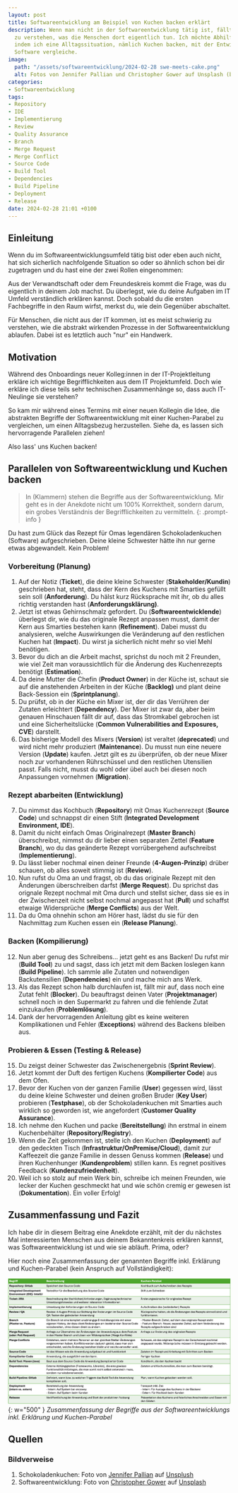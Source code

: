 ```yaml
---
layout: post
title: Softwareentwicklung am Beispiel von Kuchen backen erklärt
description: Wenn man nicht in der Softwareentwicklung tätig ist, fällt es oft schwer
  zu verstehen, was die Menschen dort eigentlich tun. Ich möchte Abhilfe schaffen,
  indem ich eine Alltagssituation, nämlich Kuchen backen, mit der Entwicklung von
  Software vergleiche.
image:
  path: "/assets/softwareentwicklung/2024-02-28 swe-meets-cake.png"
  alt: Fotos von Jennifer Pallian und Christopher Gower auf Unsplash (bearbeitet)
categories:
- Softwareentwicklung
tags:
- Repository
- IDE
- Implementierung
- Review
- Quality Assurance
- Branch
- Merge Request
- Merge Conflict
- Source Code
- Build Tool
- Dependencies
- Build Pipeline
- Deployment
- Release
date: 2024-02-28 21:01 +0100
---
```

## Einleitung
Wenn du im Softwareentwicklungsumfeld tätig bist oder eben auch nicht, hat sich sicherlich nachfolgende Situation so oder so ähnlich schon bei dir zugetragen und du hast eine der zwei Rollen eingenommen:

Aus der Verwandtschaft oder dem Freundeskreis kommt die Frage, was du eigentlich in deinem Job machst. Du überlegst, wie du deine Aufgaben im IT Umfeld verständlich erklären kannst. Doch sobald du die ersten Fachbegriffe in den Raum wirfst, merkst du, wie dein Gegenüber abschaltet.

Für Menschen, die nicht aus der IT kommen, ist es meist schwierig zu verstehen, wie die abstrakt wirkenden Prozesse in der Softwareentwicklung ablaufen. Dabei ist es letztlich auch "nur" ein Handwerk. 

## Motivation
Während des Onboardings neuer Kolleg:innen in der IT-Projektleitung erkläre ich wichtige Begrifflichkeiten aus dem IT Projektumfeld. Doch wie erkläre ich diese teils sehr technischen Zusammenhänge so, dass auch IT-Neulinge sie verstehen? 

So kam mir während eines Termins mit einer neuen Kollegin die Idee, die abstrakten Begriffe der Softwareentwicklung mit einer Kuchen-Parabel zu vergleichen, um einen Alltagsbezug herzustellen. Siehe da, es lassen sich hervorragende Parallelen ziehen!

Also lass' uns Kuchen backen!

## Parallelen von Softwareentwicklung und Kuchen backen

> In (Klammern) stehen die Begriffe aus der Softwareentwicklung. Mir geht es in der Anekdote nicht um 100% Korrektheit, sondern darum, ein grobes Verständnis der Begrifflichkeiten zu vermitteln.
{: .prompt-info }

Du hast zum Glück das Rezept für Omas legendären Schokoladenkuchen (Software) aufgeschrieben. Deine kleine Schwester hätte ihn nur gerne etwas abgewandelt. Kein Problem!

### Vorbereitung (Planung)
1. Auf der Notiz (**Ticket**), die deine kleine Schwester (**Stakeholder/Kundin**) geschrieben hat, steht, dass der Kern des Kuchens mit Smarties gefüllt sein soll (**Anforderung**). Du hälst kurz Rücksprache mit ihr, ob du alles richtig verstanden hast (**Anforderungsklärung)**.
2. Jetzt ist etwas Gehirnschmalz gefordert. Du (**Softwareentwicklende**) überlegst dir, wie du das originale Rezept anpassen musst, damit der Kern aus Smarties bestehen kann (**Refinement**). Dabei musst du analysieren, welche Auswirkungen die Veränderung auf den restlichen Kuchen hat (**Impact**). Du wirst ja sicherlich nicht mehr so viel Mehl benötigen.
3. Bevor du dich an die Arbeit machst, sprichst du noch mit 2 Freunden, wie viel Zeit man voraussichtlich für die Änderung des Kuchenrezepts benötigt (**Estimation**).
4. Da deine Mutter die Chefin (**Product Owner**) in der Küche ist, schaut sie auf die anstehenden Arbeiten in der Küche (**Backlog)** und plant deine Back-Session ein (**Sprintplanung**).
5. Du prüfst, ob in der Küche ein Mixer ist, der dir das Verrühren der Zutaten erleichtert (**Dependency**). Der Mixer ist zwar da, aber beim genauen Hinschauen fällt dir auf, dass das Stromkabel gebrochen ist und eine Sicherheitslücke (**Common Vulnerabilities and Exposures, CVE**) darstellt. 
6. Das bisherige Modell des Mixers (**Version**) ist veraltet (**deprecated**) und wird nicht mehr produziert (**Maintenance**). Du musst nun eine neuere Version (**Update**) kaufen. Jetzt gilt es zu überprüfen, ob der neue Mixer noch zur vorhandenen Rührschüssel und den restlichen Utensilien passt. Falls nicht, musst du wohl oder übel auch bei diesen noch Anpassungen vornehmen (**Migration**).

### Rezept abarbeiten (Entwicklung)
7. Du nimmst das Kochbuch (**Repository**) mit Omas Kuchenrezept (**Source Code**) und schnappst dir einen Stift (**Integrated Development Environment, IDE**).
8. Damit du nicht einfach Omas Originalrezept (**Master Branch**) überschreibst, nimmst du dir lieber einen separaten Zettel (**Feature Branch**), wo du das geänderte Rezept vorrübergehend aufschreibst (**Implementierung**).
9.  Du lässt lieber nochmal einen deiner Freunde (**4-Augen-Prinzip**) drüber schauen, ob alles soweit stimmig ist (**Review**).
10. Nun rufst du Oma an und fragst, ob du das originale Rezept mit den Änderungen überschreiben darfst (**Merge Request**). Du sprichst das orignale Rezept nochmal mit Oma durch und stellst sicher, dass sie es in der Zwischenzeit nicht selbst nochmal angepasst hat (**Pull**) und schaffst etwaige Widersprüche (**Merge Conflicts**) aus der Welt.
11. Da du Oma ohnehin schon am Hörer hast, lädst du sie für den Nachmittag zum Kuchen essen ein (**Release Planung**).

### Backen (Kompilierung)
12. Nun aber genug des Schreibens… jetzt geht es ans Backen! Du rufst mir (**Build Tool**) zu und sagst, dass ich jetzt mit dem Backen loslegen kann (**Build Pipeline**). Ich sammle alle Zutaten und notwendigen Backutensilien (**Dependencies**) ein und mache mich ans Werk.
13. Als das Rezept schon halb durchlaufen ist, fällt mir auf, dass noch eine Zutat fehlt (**Blocker**). Du beauftragst deinen Vater (**Projektmanager**) schnell noch in den Supermarkt zu fahren und die fehlende Zutat einzukaufen (**Problemlösung**).
14. Dank der hervorragenden Anleitung gibt es keine weiteren Komplikationen und Fehler (**Exceptions**) während des Backens bleiben aus.

### Probieren & Essen (Testing & Release)
15. Du zeigst deiner Schwester das Zwischenergebnis (**Sprint Review**).
16. Jetzt kommt der Duft des fertigen Kuchens (**Kompilierter Code**) aus dem Ofen.
17. Bevor der Kuchen von der ganzen Familie (**User**) gegessen wird, lässt du deine kleine Schwester und deinen großen Bruder (**Key User**) probieren (**Testphase**), ob der Schokoladenkuchen mit Smarties auch wirklich so geworden ist, wie angefordert (**Customer Quality Assurance**).
18. Ich nehme den Kuchen und packe (**Bereitstellung**) ihn erstmal in einem Kuchenbehälter (**Repository/Registry**). 
19. Wenn die Zeit gekommen ist, stelle ich den Kuchen (**Deployment**) auf den gedeckten Tisch (**Infrastruktur/OnPremise/Cloud**), damit zur Kaffeezeit die ganze Familie in dessen Genuss kommen (**Release**) und ihren Kuchenhunger (**Kundenproblem**) stillen kann. Es regnet positives Feedback (**Kundenzufriedenheit**).
20. Weil ich so stolz auf mein Werk bin, schreibe ich meinen Freunden, wie lecker der Kuchen geschmeckt hat und wie schön cremig er gewesen ist (**Dokumentation**). Ein voller Erfolg!

## Zusammenfassung und Fazit
Ich habe dir in diesem Beitrag eine Anekdote erzählt, mit der du nächstes Mal interessierten Menschen aus deinem Bekanntenkreis erklären kannst, was Softwareentwicklung ist und wie sie abläuft. Prima, oder?

Hier noch eine Zusammenfassung der genannten Begriffe inkl. Erklärung und Kuchen-Parabel (kein Anspruch auf Vollständigkeit):

![Wenn Softwareentwicklung Kuchen backen wäre](/assets/softwareentwicklung/2024-02-28%20Wenn%20SWE%20Kuchen%20backen%20waere.png){: w="500" } 
_Zusammenfassung der Begriffe aus der Softwareentwicklungs inkl. Erklärung und Kuchen-Parabel_

## Quellen

### Bildverweise
1. Schokoladenkuchen: Foto von [Jennifer Pallian](https://unsplash.com/de/@foodess) auf [Unsplush](https://unsplash.com/de/fotos/schokoladenkuchen-gRZYR210m0U)
2. Softwareentwicklung: Foto von [Christopher Gower](https://unsplash.com/de/@cgower) auf [Unsplash](https://unsplash.com/de/fotos/ein-macbook-mit-codezeilen-auf-dem-bildschirm-auf-einem-belebten-schreibtisch-m_HRfLhgABo)